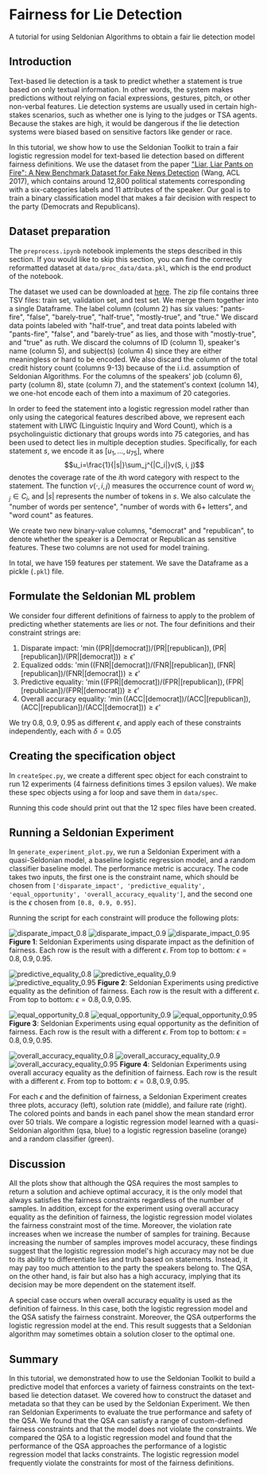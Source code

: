 # Fairness for Lie Detection
A tutorial for using Seldonian Algorithms to obtain a fair lie detection model 

## Introduction

Text-based lie detection is a task to predict whether a statement is true based on only textual information. In other words, the system makes predictions without relying on facial expressions, gestures, pitch, or other non-verbal features. Lie detection systems are usually used in certain high-stakes scenarios, such as whether one is lying to the judges or TSA agents. Because the stakes are high, it would be dangerous if the lie detection systems were biased based on sensitive factors like gender or race.

In this tutorial, we show how to use the Seldonian Toolkit to train a fair logistic regression model for text-based lie detection based on different fairness definitions. We use the dataset from the paper ["Liar, Liar Pants on Fire": A New Benchmark Dataset for Fake News Detection](https://aclanthology.org/P17-2067/) (Wang, ACL 2017), which contains around 12,800 political statements corresponding with a six-categories labels and 11 attributes of the speaker. Our goal is to train a binary classification model that makes a fair decision with respect to the party (Democrats and Republicans).

## Dataset preparation

The `preprocess.ipynb` notebook implements the steps described in this section. If you would like to skip this section, you can find the correctly reformatted dataset at `data/proc_data/data.pkl`, which is the end product of the notebook.

The dataset we used can be downloaded at [here](https://www.cs.ucsb.edu/~william/data/liar_dataset.zip). The zip file contains three TSV files: train set, validation set, and test set. We merge them together into a single Dataframe. The label column (column 2) has six values: "pants-fire", "false", "barely-true", "half-true", "mostly-true", and "true." We discard data points labeled with "half-true", and treat data points labeled with "pants-fire", "false", and "barely-true" as lies, and those with "mostly-true", and "true" as ruth. We discard the columns of ID (column 1), speaker's name (column 5), and subject(s) (column 4) since they are either meaningless or hard to be encoded. We also discard the column of the total credit history count (columns 9-13) because of the i.i.d. assumption of Seldonian Algorithms. For the columns of the speakers' job (column 6), party (column 8), state (column 7), and the statement's context (column 14), we one-hot encode each of them into a maximum of 20 categories. 

In order to feed the statement into a logistic regression model rather than only using the categorical features described above, we represent each statement with LIWC (Linguistic Inquiry and Word Count), which is a psycholinguistic dictionary that groups words into 75 categories, and has been used to detect lies in multiple deception studies. Specifically, for each statement $s$, we encode it as $[u_1,...,u_75]$, where $$u_i=\frac{1}{|s|}\sum_j^{|C_i|}v(S, i, j)$$ denotes the coverage rate of the $i$th word category with respect to the statement. The function $v(\cdot,i,j)$ measures the occurrence count of word $w_{i,j}\in C_i$, and $|s|$ represents the number of tokens in $s$. We also calculate the "number of words per sentence", "number of words with 6+ letters", and "word count" as features. 

We create two new binary-value columns, "democrat" and "republican", to denote whether the speaker is a Democrat or Republican as sensitive features. These two columns are not used for model training.

In total, we have 159 features per statement. We save the Dataframe as a pickle (`.pkl`) file.

## Formulate the Seldonian ML problem

We consider four different definitions of fairness to apply to the problem of predicting whether statements are lies or not. The four definitions and their constraint strings are:
1. Disparate impact: '$\min((\mathrm{PR} | [\mathrm{democrat}])/(\mathrm{PR} | [\mathrm{republican}]),(\mathrm{PR} | [\mathrm{republican}])/(\mathrm{PR} | [\mathrm{democrat}])) \geq \epsilon$'
2. Equalized odds: '$\min((\mathrm{FNR} | [\mathrm{democrat}])/(\mathrm{FNR} | [\mathrm{republican}]),(\mathrm{FNR} | [\mathrm{republican}])/(\mathrm{FNR} | [\mathrm{democrat}])) \geq \epsilon$'
3. Predictive equality: '$\min((\mathrm{FPR} | [\mathrm{democrat}])/(\mathrm{FPR} | [\mathrm{republican}]),(\mathrm{FPR} | [\mathrm{republican}])/(\mathrm{FPR} | [\mathrm{democrat}])) \geq \epsilon$'
4. Overall accuracy equality: '$\min((\mathrm{ACC} | [\mathrm{democrat}])/(\mathrm{ACC} | [\mathrm{republican}]),(\mathrm{ACC} | [\mathrm{republican}])/(\mathrm{ACC} | [\mathrm{democrat}])) \geq \epsilon$'

We try 0.8, 0.9, 0.95 as different $\epsilon$, and apply each of these constraints independently, each with $\delta = 0.05$

## Creating the specification object

In `createSpec.py`, we create a different spec object for each constraint to run 12 experiments (4 fairness definitions times 3 epsilon values). We make these spec objects using a for loop and save them in `data/spec`. 

Running this code should print out that the 12 spec files have been created.

## Running a Seldonian Experiment

In `generate_experiment_plot.py`, we run a Seldonian Experiment with a quasi-Seldonian model, a baseline logistic regression model, and a random classifier baseline model. The performance metric is accuracy. The code takes two inputs, the first one is the constraint name, which should be chosen from `['disparate_impact', 'predictive_equality', 'equal_opportunity', 'overall_accuracy_equality']`, and the second one is the $\epsilon$ chosen from `[0.8, 0.9, 0.95]`.

Running the script for each constraint will produce the following plots:

![disparate_impact_0.8](images/disparate_impact_0.8_accuracy.png)
![disparate_impact_0.9](images/disparate_impact_0.9_accuracy.png)
![disparate_impact_0.95](images/disparate_impact_0.95_accuracy.png)
**Figure 1**: Seldonian Experiments using disparate impact as the definition of fairness. Each row is the result with a different $\epsilon$. From top to bottom: $\epsilon=0.8,0.9,0.95$. 

![predictive_equality_0.8](images/predictive_equality_0.8_accuracy.png)
![predictive_equality_0.9](images/predictive_equality_0.9_accuracy.png)
![predictive_equality_0.95](images/predictive_equality_0.95_accuracy.png)
**Figure 2**: Seldonian Experiments using predictive equality as the definition of fairness. Each row is the result with a different $\epsilon$. From top to bottom: $\epsilon=0.8,0.9,0.95$.

![equal_opportunity_0.8](images/equal_opportunity_0.8_accuracy.png)
![equal_opportunity_0.9](images/equal_opportunity_0.9_accuracy.png)
![equal_opportunity_0.95](images/equal_opportunity_0.95_accuracy.png)
**Figure 3**: Seldonian Experiments using equal opportunity as the definition of fairness. Each row is the result with a different $\epsilon$. From top to bottom: $\epsilon=0.8,0.9,0.95$.

![overall_accuracy_equality_0.8](images/overall_accuracy_equality_0.8_accuracy.png)
![overall_accuracy_equality_0.9](images/overall_accuracy_equality_0.9_accuracy.png)
![overall_accuracy_equality_0.95](images/overall_accuracy_equality_0.95_accuracy.png)
**Figure 4**: Seldonian Experiments using overall accuracy equality as the definition of fairness. Each row is the result with a different $\epsilon$. From top to bottom: $\epsilon=0.8,0.9,0.95$.

For each $\epsilon$ and the definition of fairness, a Seldonian Experiment creates three plots, accuracy (left), solution rate (middle), and failure rate (right). The colored points and bands in each panel show the mean standard error over 50 trials. We compare a logistic regression model learned with a quasi-Seldonian algorithm (qsa, blue) to a logistic regression baseline (orange) and a random classifier (green).

## Discussion

All the plots show that although the QSA requires the most samples to return a solution and achieve optimal accuracy, it is the only model that always satisfies the fairness constraints regardless of the number of samples. In addition, except for the experiment using overall accuracy equality as the definition of fairness, the logistic regression model violates the fairness constraint most of the time. Moreover, the violation rate increases when we increase the number of samples for training. Because increasing the number of samples improves model accuracy, these findings suggest that the logistic regression model's high accuracy may not be due to its ability to differentiate lies and truth based on statements. Instead, it may pay too much attention to the party the speakers belong to. The QSA, on the other hand, is fair but also has a high accuracy, implying that its decision may be more dependent on the statement itself.

A special case occurs when overall accuracy equality is used as the definition of fairness. In this case, both the logistic regression model and the QSA satisfy the fairness constraint. Moreover, the QSA outperforms the logistic regression model at the end. This result suggests that a Seldonian algorithm may sometimes obtain a solution closer to the optimal one.

## Summary

In this tutorial, we demonstrated how to use the Seldonian Toolkit to build a predictive model that enforces a variety of fairness constraints on the text-based lie detection dataset. We covered how to construct the dataset and metadata so that they can be used by the Seldonian Experiment. We then ran Seldonian Experiments to evaluate the true performance and safety of the QSA. We found that the QSA can satisfy a range of custom-defined fairness constraints and that the model does not violate the constraints. We compared the QSA to a logistic regression model and found that the performance of the QSA approaches the performance of a logistic regression model that lacks constraints. The logistic regression model frequently violate the constraints for most of the fairness definitions. 